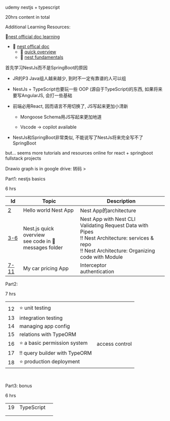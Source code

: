 udemy nestjs + typescript 

20hrs content in total



Additional Learning Resources:

:pencil:[nest official doc learning](./nest-official-doc/nestOfficialDocLearning.md)

+ :book: ​[nest offical doc](https://docs.nestjs.com/)
  + :book: ​[quick overview](https://docs.nestjs.com/first-steps)
  + :book: ​[nest fundamentals](https://docs.nestjs.com/fundamentals/custom-providers)







首先学习NestJs而不是SpringBoot的原因

+ JR的P3 Java组人越来越少, 到时不一定有靠谱的人可以组
+ NestJs + TypeScript也要玩一些 OOP (源自于TypeScript)的东西, 如果将来要写AngularJS, 会打一些基础
+ 前端必用React, 因而语言不用切换了, JS写起来更加小清新
  + Mongoose Schema用JS写起来更加地道

  + Vscode -> copilot available

+ NestJs和SpringBoot非常类似, 不能说写了NestJs将来完全写不了SpringBoot

but... seems more tutorials and resources online for react + springboot fullstack projects








Drawio graph is in google drive: 转码 > 





Part1: nestjs basics

6 hrs

| Id | Topic | Description |
| ---- | ---------------------------------------------------------- | ---------------------- |
| [2](./C2/readme.md)    | Hello world Nest App                                       | Nest App的architecture |
| [3-6](./C3-6/readme.md) | Nest.js quick overview <br>see code in :gem: messages folder | Nest App with Nest CLI <br/>Validating Request Data with Pipes <br/>:bangbang: Nest Architecture: services & repo <br/>:bangbang: Nest Architecture: Organizing code with Module |
| [7-11](./C7/readme.md) | My car pricing App | Interceptor <br>authentication |



Part2:

7 hrs

|      |                                       |                |
| ---- | ------------------------------------- | -------------- |
|      |                                       |                |
| 12   | :star: ​unit testing                   |                |
| 13   | integration testing                   |                |
| 14   | managing app config                   |                |
| 15   | relations with TypeORM                |                |
| 16   | :star: ​a basic permission system      | access control |
| 17   | :bangbang: ​query builder with TypeORM |                |
| 18   | :star: ​production deployment          |                |

​	

Part3: bonus

6 hrs

|      |            |      |
| ---- | ---------- | ---- |
| 19   | TypeScript |      |
|      |            |      |
|      |            |      |

